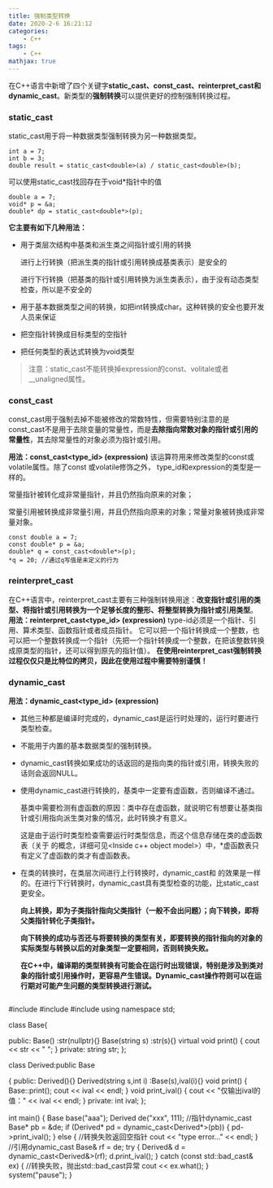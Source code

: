 ```yaml
---
title: 强制类型转换
date: 2020-2-6 16:21:12
categories:
    - C++
tags: 
    - C++
mathjax: true
---
```


在C++语言中新增了四个关键字**static_cast、const_cast、reinterpret_cast和dynamic_cast**。新类型的**强制转换**可以提供更好的控制强制转换过程。
<!--more-->
### static_cast
static_cast用于将一种数据类型强制转换为另一种数据类型。
```
int a = 7;
int b = 3;
double result = static_cast<double>(a) / static_cast<double>(b);
```
可以使用static_cast找回存在于void*指针中的值
```
double a = 7;
void* p = &a;
double* dp = static_cast<double*>(p);
```

**它主要有如下几种用法：**
- 用于类层次结构中基类和派生类之间指针或引用的转换

    进行上行转换（把派生类的指针或引用转换成基类表示）是安全的
    
    进行下行转换（把基类的指针或引用转换为派生类表示），由于没有动态类型检查，所以是不安全的
- 用于基本数据类型之间的转换，如把int转换成char。这种转换的安全也要开发人员来保证
- 把空指针转换成目标类型的空指针
- 把任何类型的表达式转换为void类型
>注意：static_cast不能转换掉expression的const、volitale或者__unaligned属性。


### const_cast
const_cast用于强制去掉不能被修改的常数特性，但需要特别注意的是const_cast不是用于去除变量的常量性，而是**去除指向常数对象的指针或引用的常量性**，其去除常量性的对象必须为指针或引用。

**用法：const_cast<type_id> (expression)**
该运算符用来修改类型的const或volatile属性。除了const 或volatile修饰之外， type_id和expression的类型是一样的。

常量指针被转化成非常量指针，并且仍然指向原来的对象；

常量引用被转换成非常量引用，并且仍然指向原来的对象；常量对象被转换成非常量对象。
```
const double a = 7;
const double* p = &a;
double* q = const_cast<double*>(p);
*q = 20; //通过q写值是未定义的行为
```

### reinterpret_cast
在C++语言中，reinterpret_cast主要有三种强制转换用途：**改变指针或引用的类型、将指针或引用转换为一个足够长度的整形、将整型转换为指针或引用类型**。
**用法：reinterpret_cast<type_id> (expression)**
type-id必须是一个指针、引用、算术类型、函数指针或者成员指针。
它可以把一个指针转换成一个整数，也可以把一个整数转换成一个指针（先把一个指针转换成一个整数，在把该整数转换成原类型的指针，还可以得到原先的指针值）。
**在使用reinterpret_cast强制转换过程仅仅只是比特位的拷贝，因此在使用过程中需要特别谨慎！**

### dynamic_cast
**用法：dynamic_cast<type_id> (expression)**
 
- 其他三种都是编译时完成的，dynamic_cast是运行时处理的，运行时要进行类型检查。
- 不能用于内置的基本数据类型的强制转换。
- dynamic_cast转换如果成功的话返回的是指向类的指针或引用，转换失败的话则会返回NULL。
- 使用dynamic_cast进行转换的，基类中一定要有虚函数，否则编译不通过。

    基类中需要检测有虚函数的原因：类中存在虚函数，就说明它有想要让基类指针或引用指向派生类对象的情况，此时转换才有意义。

    这是由于运行时类型检查需要运行时类型信息，而这个信息存储在类的虚函数表（关于  的概念，详细可见<Inside c++ object model>）中，*虚函数表只有定义了虚函数的类才有虚函数表。

- 在类的转换时，在类层次间进行上行转换时，dynamic_cast和  的效果是一样的。在进行下行转换时，dynamic_cast具有类型检查的功能，比static_cast更安全。

    **向上转换，即为子类指针指向父类指针（一般不会出问题）；向下转换，即将父类指针转化子类指针。**

    **向下转换的成功与否还与将要转换的类型有关，即要转换的指针指向的对象的实际类型与转换以后的对象类型一定要相同，否则转换失败。**

    **在C++中，编译期的类型转换有可能会在运行时出现错误，特别是涉及到类对象的指针或引用操作时，更容易产生错误。Dynamic_cast操作符则可以在运行期对可能产生问题的类型转换进行测试。**
    ```
#include <iostream>
#include <string>
#include <vector>
using namespace std;

class Base{

public:
    Base() :str(nullptr){}
    Base(string s) :str(s){}
    virtual void print()
    {
        cout << str << "  ";
    }
private:
    string str;
};

class Derived:public Base

{
public:
    Derived(){}
    Derived(string s,int i) :Base(s),ival(i){}
    void print()
    {
        Base::print();
        cout << ival << endl;
    }
    void print_ival()
    {
        cout << "仅输出ival的值：" << ival << endl;
    }
private:
    int ival;
};


int main()
{
    Base base("aaa");
    Derived de("xxx", 111);
    //指针dynamic_cast
    Base* pb = &de;
    if (Derived* pd = dynamic_cast<Derived*>(pb))
    {
        pd->print_ival();
    }
    else
    {
        //转换失败返回空指针
        cout << "type error..." << endl;
    }
    //引用dynamic_cast
    Base& rf = de;
    try
    {
        Derived& d = dynamic_cast<Derived&>(rf);
        d.print_ival();
    }
    catch (const std::bad_cast& ex)
    {
        //转换失败，抛出std::bad_cast异常
        cout << ex.what();
    }
    system("pause");
}
```
